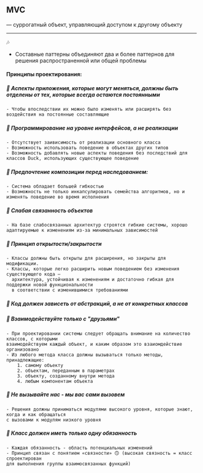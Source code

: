 ## MVC

— суррогатный объект, управляющий доступом к другому объекту

___
🎶
- Составные паттерны объединяют два и более паттернов для решения распространенной или общей проблемы  

#### Принципы проектирования:
##### 📍 Аспекты приложения, которые могут меняться, должны быть отделены от тех, которые всегда остаются постоянными
    - Чтобы впоследствии их можно было изменять или расширять без воздействия на постоянные составляющие

##### 📍 Программирование на уровне интерфейсов, а не реализации
    - Отсутствует заивисимость от реализации основного класса
    - Возможность использовать поведение в объектах других типов
    - Возможность добавлять новые аспекты поведения без последствий для классов Duck, использующих существующее поведение

##### 📍 Предпочтение композиции перед наследованием:
    - Система обладает большей гибкостью
    - Возможность не только инкапсулировать семейства алгоритмов, но и изменять поведение во время исполнения

##### 📍 Слабая связанность объектов

    - На базе слабосвязанных архитектур строятся гибкие системы, хорошо адаптируемые к изменениям из-за минимальных зависимостей


##### 📍 Принцип открытости/закрытости

    - Классы должны быть открыты для расширения, но закрыты для модификации.
    - Классы, которые легко расширить новым поведением без изменения существующего кода —
      архитектура, устойчивая к изменениям и достаточно гибкая для поддержки новой функциональности
      в соответствии с изменившимися требованиями

##### 📍 Код должен зависеть от абстракций, а не от конкретных классов

##### 📍 Взаимодействуйте только с "друзьями"
    - При проектировании системы следует обращать внимание на количество классов, с которыми 
    взаимодействуем каждый объект, и каким образом это взаиомдействие организовано
    - Из любого метода класса должны вызываться только методы, принадлежащие:
        1. самому объекту
        2. объектам, переданным в параметрах
        3. объекту, созданному внутри метода
        4. любым компонентам объекта

##### 📍 Не вызывайте нас - мы вас сами вызовем
    - Решения должны приниматься модулями высокого уровня, которые знают, когда и как обращаться
    с вызовами к модулям низкого уровня

##### 📍 Класс должен иметь только одну обязанность
    - Каждая обязанность - область потенциальных изменений
    - Принцип связан с понятием «связности» 🙃 (высокая связность = класс спроектирован
    для выполнения группы взаимосвязанных функций)


   


     